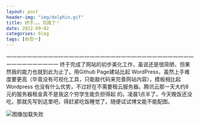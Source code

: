 ```yaml
---
layout: post
header-img: "img/dolphin.gif" 
title: 终于。。。完成了！
date: 2022-09-02
categories: blog
tags: [标签一]
---
```


一一一一一一一一一一一一一一一一一一一一一一一一一一一一一一一一一一一一一一一一一一一一一一
    终于完成了网站的初步美化工作，虽说还是很简陋，但果然我的能力也就到此为止了。用Github Page建站比起
WordPress，虽然上手难度要更高（毕竟没有可视化工具，只能敲代码来完善网站内容），模板相比起Wordpress
也没有什么优势，不过好在不需要租云服务器。腾讯云那一天大约8元的服务器租金真不是我这个穷学生能负担得起
的。凌晨1点半了，今天晚饭还没吃，那就先写到这里吧，得赶紧吃饭睡觉了。随便试试博文能不能配图。

<img src="https://github.com/ziyzk/ziyzk.github.io/blob/master/img/dolphin.gif" alt="图像加载失败">
